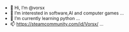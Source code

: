 - 👋 Hi, I’m @vorsx
- 👀 I’m interested in software,AI and computer games ...
- 🌱 I’m currently learning python ...
- 📫 https://steamcommunity.com/id/Vorsx/ ...

<!---
vorsx/vorsx is a ✨ special ✨ repository because its `README.md` (this file) appears on your GitHub profile.
You can click the Preview link to take a look at your changes.
--->
